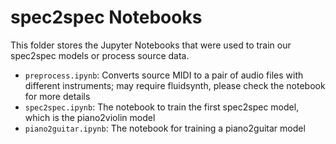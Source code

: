 # spec2spec Notebooks

This folder stores the Jupyter Notebooks that were used to train our spec2spec models or process source data.

- `preprocess.ipynb`: Converts source MIDI to a pair of audio files with different instruments; may require fluidsynth, please check the notebook for more details
- `spec2spec.ipynb`: The notebook to train the first spec2spec model, which is the piano2violin model
- `piano2guitar.ipynb`: The notebook for training a piano2guitar model
